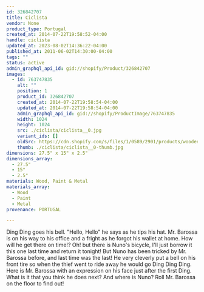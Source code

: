 ```yaml
---
id: 326842707
title: Ciclista
vendor: None
product_type: Portugal
created_at: 2014-07-22T19:58:52-04:00
handle: ciclista
updated_at: 2023-08-02T14:36:22-04:00
published_at: 2011-06-02T14:30:00-04:00
tags: ""
status: active
admin_graphql_api_id: gid://shopify/Product/326842707
images:
  - id: 763747835
    alt: ""
    position: 1
    product_id: 326842707
    created_at: 2014-07-22T19:58:54-04:00
    updated_at: 2014-07-22T19:58:54-04:00
    admin_graphql_api_id: gid://shopify/ProductImage/763747835
    width: 1024
    height: 1024
    src: ./ciclista/ciclista__0.jpg
    variant_ids: []
    oldSrc: https://cdn.shopify.com/s/files/1/0589/2901/products/wooden-ciclista.jpeg?v=1406073534
    thumb: ./ciclista/ciclista__0-thumb.jpg
dimensions: 27.5" x 15" x 2.5"
dimensions_array:
  - 27.5"
  - 15"
  - 2.5"
materials: Wood, Paint & Metal
materials_array:
  - Wood
  - Paint
  - Metal
provenance: PORTUGAL

---
```


Ding Ding goes his bell. "Hello, Hello" he says as he tips his hat. Mr. Barossa is on his way to his office and a fright as he forgot his wallet at home. How will he get there on time!? Oh! but there is Nuno's bicycle, I'll just borrow it this one last time and return it tonight! But Nuno has been tricked by Mr. Barossa before, and last time was the last! He very cleverly put a bell on his front tire so when the thief went to ride away he would go Ding Ding Ding. Here is Mr. Barossa with an expression on his face just after the first Ding. What is it that you think he does next? And where is Nuno? Roll Mr. Barossa on the floor to find out!